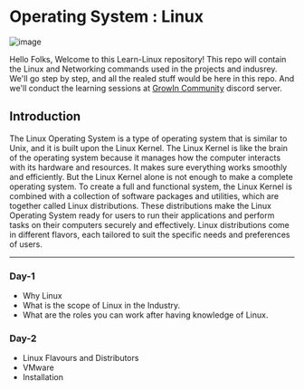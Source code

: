 # Operating System : Linux
![image](https://github.com/user-attachments/assets/22dfef4d-6546-44bb-a669-491806b60d2a)

Hello Folks, Welcome to this Learn-Linux repository! This repo will contain the Linux and Networking commands used in the projects and indusrey. We'll go step by step, and all the realed stuff would be here in this repo. And we'll conduct the learning sessions at [GrowIn Community](https://discord.com/invite/SXqTuNBm4Z) discord server.

## Introduction

The Linux Operating System is a type of operating system that is similar to Unix, and it is built upon the Linux Kernel. The Linux Kernel is like the brain of the operating system because it manages how the computer interacts with its hardware and resources. It makes sure everything works smoothly and efficiently. But the Linux Kernel alone is not enough to make a complete operating system. 
To create a full and functional system, the Linux Kernel is combined with a collection of software packages and utilities, which are together called Linux distributions. These distributions make the Linux Operating System ready for users to run their applications and perform tasks on their computers securely and effectively. Linux distributions come in different flavors, each tailored to suit the specific needs and preferences of users.

-------------------------------
### Day-1
* Why Linux
* What is the scope of Linux in the Industry.
* What are the roles you can work after having knowledge of Linux.
### Day-2
* Linux Flavours and Distributors 
* VMware
* Installation
